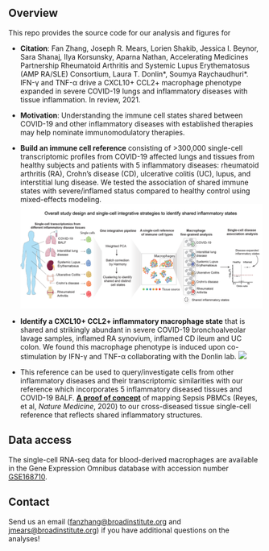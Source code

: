 ## Overview
This repo provides the source code for our analysis and figures for 

- **Citation**: Fan Zhang, Joseph R. Mears, Lorien Shakib, Jessica I. Beynor, Sara Shanaj, Ilya Korsunsky, Aparna Nathan, Accelerating Medicines Partnership Rheumatoid Arthritis and Systemic Lupus Erythematosus (AMP RA/SLE) Consortium, Laura T. Donlin*, Soumya Raychaudhuri*. IFN-γ and TNF-α drive a CXCL10+ CCL2+ macrophage phenotype expanded in severe COVID-19 lungs and inflammatory diseases with tissue inflammation. In review, 2021.

- **Motivation**: Understanding the immune cell states shared between COVID-19 and other inflammatory diseases with established therapies may help nominate immunomodulatory therapies.

- **Build an immune cell reference** consisting of >300,000 single-cell transcriptomic profiles from COVID-19 affected lungs and tissues from healthy subjects and patients with 5 inflammatory diseases: rheumatoid arthritis (RA), Crohn’s disease (CD), ulcerative colitis (UC), lupus, and interstitial lung disease. We tested the association of shared immune states with severe/inflamed status compared to healthy control using mixed-effects modeling. 
  ![](overall.png)
  
- **Identify a CXCL10+ CCL2+ inflammatory macrophage state** that is shared and strikingly abundant in severe COVID-19 bronchoalveolar lavage samples, inflamed RA synovium, inflamed CD ileum and UC colon. We found this macrophage phenotype is induced upon co-stimulation by IFN-γ and TNF-α collaborating with the Donlin lab.
 ![](HTO.png)
 
- This reference can be used to query/investigate cells from other inflammatory diseases and their transcriptomic similarities with our reference which incorporates 5 inflammatory diseased tissues and COVID-19 BALF. [**A proof of concept**](https://github.com/immunogenomics/inflamedtissue_covid19_reference/blob/master/code/Map_Sepsis_to_FanImmuneReference_using_Symphony_Notebook.ipynb) of mapping Sepsis PBMCs (Reyes, et al, *Nature Medicine*, 2020) to our cross-diseased tissue single-cell reference that reflects shared inflammatory structures.


## Data access
The single-cell RNA-seq data for blood-derived macrophages are available in the Gene Expression Omnibus database with accession number [GSE168710](https://www.ncbi.nlm.nih.gov/geo/query/acc.cgi?acc=GSE168710).

## Contact
Send us an email (fanzhang@broadinstitute.org and jmears@broadinstitute.org) if you have additional questions on the analyses!
